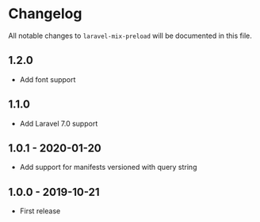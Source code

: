 # Changelog

All notable changes to `laravel-mix-preload` will be documented in this file.

## 1.2.0
- Add font support

## 1.1.0
- Add Laravel 7.0 support

## 1.0.1 - 2020-01-20
- Add support for manifests versioned with query string

## 1.0.0 - 2019-10-21
- First release

